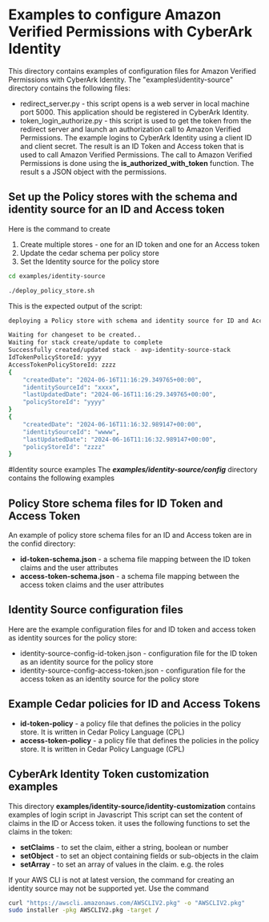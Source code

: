# Examples to configure Amazon Verified Permissions with CyberArk Identity
This directory contains examples of configuration files for Amazon Verified Permissions with CyberArk Identity.
The "examples\identity-source" directory contains the following files:
* redirect_server.py - this script opens is a web server in local machine port 5000.
This application should be registered in CyberArk Identity. 
* token_login_authorize.py - this script is used to get the token from the redirect server and launch an authorization call to 
Amazon Verified Permissions. The example logins to CyberArk Identity using a client ID and client secret.
The result is an ID Token and Access token that is used to call Amazon Verified Permissions.
The call to Amazon Verified Permissions is done using the **is_authorized_with_token** function. 
The result s a JSON object with the permissions.


## Set up the Policy stores with the schema and identity source for an ID and Access token
Here is the command to create 
1. Create multiple stores - one for an ID token and one for an Access token
2. Update the cedar schema per policy store
3. Set the Identity source for the policy store

``` bash
cd examples/identity-source

./deploy_policy_store.sh 
```
This is the expected output of the script:
``` bash
deploying a Policy store with schema and identity source for ID and Access Token

Waiting for changeset to be created..
Waiting for stack create/update to complete
Successfully created/updated stack - avp-identity-source-stack
IdTokenPolicyStoreId: yyyy
AccessTokenPolicyStoreId: zzzz
{
    "createdDate": "2024-06-16T11:16:29.349765+00:00",
    "identitySourceId": "xxxx",
    "lastUpdatedDate": "2024-06-16T11:16:29.349765+00:00",
    "policyStoreId": "yyyy"
}
{
    "createdDate": "2024-06-16T11:16:32.989147+00:00",
    "identitySourceId": "wwww",
    "lastUpdatedDate": "2024-06-16T11:16:32.989147+00:00",
    "policyStoreId": "zzzz"
}
```

#Identity source examples
The ***examples/identity-source/config*** directory contains the following examples

## Policy Store schema files for ID Token and Access Token
An example of policy store schema files for an ID and Access token are in the confid directory: 
* **id-token-schema.json** - a schema file mapping between the ID token claims and the user attributes
* **access-token-schema.json** - a schema file mapping between the access token claims and the user attributes


## Identity Source configuration files
Here are the example configuration files for and ID token and access token as identity sources for the policy store: 
* identity-source-config-id-token.json - configuration file for the ID token as an identity source for the policy store
* identity-source-config-access-token.json - configuration file for the access token as an identity source for the policy store

## Example Cedar policies for ID and Access Tokens
* **id-token-policy** - a policy file that defines the policies in the policy store. It is written in Cedar Policy Language (CPL)
* **access-token-policy** - a policy file that defines the policies in the policy store. It is written in Cedar Policy Language (CPL)


## CyberArk Identity Token customization examples

This directory **examples/identity-source/identity-customization** contains examples of login script in Javascript
This script can set the content of claims in the ID or Access token.
it uses the following functions to set the claims in the token:
* **setClaims** - to set the claim, either a string, boolean or number 
* **setObject** - to set an object containing fields or sub-objects in the claim
* **setArray** - to set an array of values in the claim. e.g. the roles


If your AWS CLI is not at latest version, the command for creating an identity source may not be supported yet. Use the command 

```bash
curl "https://awscli.amazonaws.com/AWSCLIV2.pkg" -o "AWSCLIV2.pkg"
sudo installer -pkg AWSCLIV2.pkg -target /
```
